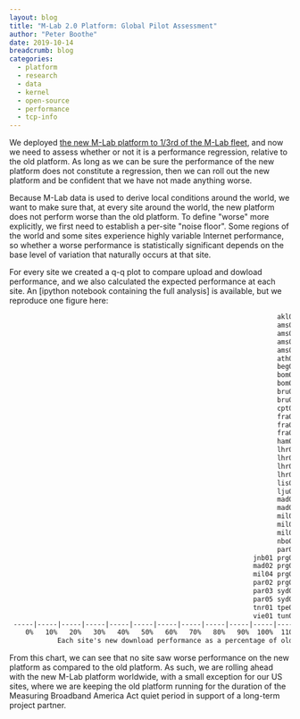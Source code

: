 ```yaml
---
layout: blog
title: "M-Lab 2.0 Platform: Global Pilot Assessment"
author: "Peter Boothe"
date: 2019-10-14
breadcrumb: blog
categories:
  - platform
  - research
  - data
  - kernel
  - open-source
  - performance
  - tcp-info
---
```


We deployed [the new M-Lab platform to 1/3rd of the M-Lab fleet](), and now we
need to assess whether or not it is a performance regression, relative to the
old platform.  As long as we can be sure the performance of the new platform
does not constitute a regression, then we can roll out the new platform and be
confident that we have not made anything worse.

<!--more-->

Because M-Lab data is used to derive local conditions around the world, we want
to make sure that, at every site around the world, the new platform does not
perform worse than the old platform.  To define "worse" more explicitly, we
first need to establish a per-site "noise floor".  Some regions of the world and
some sites experience highly variable Internet performance, so whether a worse
performance is statistically significant depends on the base level of variation
that naturally occurs at that site.

For every site we created a q-q plot to compare upload and dowload performance, and we also calculated the expected performance at each site.  An [ipython notebook containing the full analysis] is available, but we reproduce one figure here:

```txt
                                                                   akl01
                                                                   ams03
                                                                   ams04
                                                                   ams05 atl08
                                                                   ams08 bru01
                                                                   ath03 bru03
                                                                   beg01 den02
                                                                   bom01 dfw03
                                                                   bom02 dfw07
                                                                   bru02 dub01 arn03
                                                                   bru04 fln01 arn04
                                                                   cpt01 fra03 atl02
                                                                   fra01 iad02 atl03
                                                                   fra02 iad03 atl04
                                                                   fra04 iad04 atl07
                                                                   ham02 iad05 den04
                                                                   lhr02 iad06 den05
                                                                   lhr03 lga03 dfw02
                                                                   lhr04 lga04 dfw05
                                                                   lhr05 lga06 dfw08
                                                                   lis01 lga08 lax02
                                                                   lju01 lis02 lax03
                                                                   mad03 mia04 lax04
                                                                   mad04 mia06 lax05
                                                                   mil02 mnl01 lax06
                                                                   mil03 nuq02 mia02
                                                                   mil05 nuq03 mia03
                                                                   nbo01 nuq04 mia05
                                                                   par04 nuq06 nuq07
                                                             jnb01 prg02 ord06 ord02
                                                             mad02 prg03 sea02 ord03
                                                             mil04 prg04 sea04 ord04 arn02
                                                             par02 prg05 sea08 ord05 arn05
                                                             par03 syd02 sin01 sea07 bcn01
                                                             par05 syd03 svg01 tgd01 hnd02
                                                             tnr01 tpe01 trn01 wlg02 sea03       lga05
                                                             vie01 tun01 yyz02 yvr01 ywg01 yqm01 yyc02
 -----|-----|-----|-----|-----|-----|-----|-----|-----|-----|-----|-----|-----|-----|-----|-----|-----|-----|
    0%   10%   20%   30%   40%   50%   60%   70%   80%   90%  100%  110%  120%  130%  140%  150%  160%  170%
            Each site's new download performance as a percentage of old (Arithmetic Mean)
```

From this chart, we can see that no site saw worse performance on the new
platform as compared to the old platform. As such, we are rolling ahead with the
new M-Lab platform worldwide, with a small exception for our US sites, where we
are keeping the old platform running for the duration of the Measuring Broadband
America Act quiet period in support of a long-term project partner.
